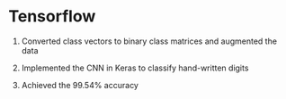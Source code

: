 # Tensorflow
1. Converted class vectors to binary class matrices and augmented the data

2. Implemented the CNN in Keras to classify hand-written digits 

3. Achieved the 99.54% accuracy
